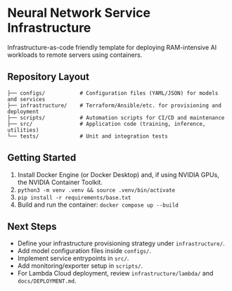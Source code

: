 # Neural Network Service Infrastructure

Infrastructure-as-code friendly template for deploying RAM-intensive AI workloads to remote servers using containers.

## Repository Layout

```
├── configs/           # Configuration files (YAML/JSON) for models and services
├── infrastructure/    # Terraform/Ansible/etc. for provisioning and deployment
├── scripts/           # Automation scripts for CI/CD and maintenance
├── src/               # Application code (training, inference, utilities)
└── tests/             # Unit and integration tests
```

## Getting Started

1. Install Docker Engine (or Docker Desktop) and, if using NVIDIA GPUs, the NVIDIA Container Toolkit.
2. `python3 -m venv .venv && source .venv/bin/activate`
3. `pip install -r requirements/base.txt`
4. Build and run the container: `docker compose up --build`

## Next Steps

- Define your infrastructure provisioning strategy under `infrastructure/`.
- Add model configuration files inside `configs/`.
- Implement service entrypoints in `src/`.
- Add monitoring/exporter setup in `scripts/`.
- For Lambda Cloud deployment, review `infrastructure/lambda/` and `docs/DEPLOYMENT.md`.
